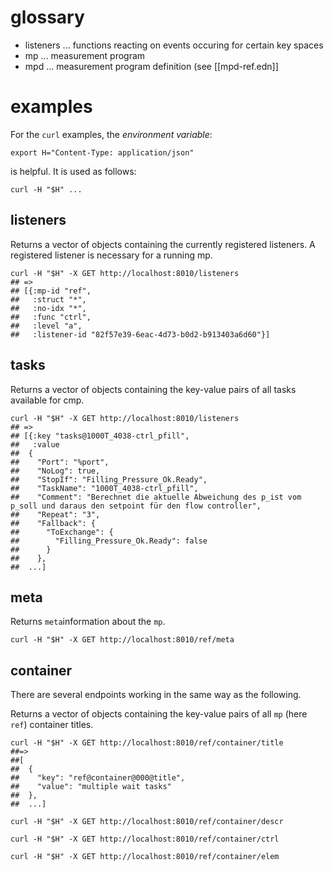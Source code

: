 # glossary

* listeners ... functions reacting on events occuring for certain key spaces
* mp ... measurement program
* mpd ... measurement program definition (see [[mpd-ref.edn]]

# examples

For the `curl` examples, the *environment variable*:

```shell
export H="Content-Type: application/json"
```
is helpful. It is used as follows:

```shell
curl -H "$H" ...
```


## listeners

Returns a vector of objects containing the currently registered
listeners. A registered listener is necessary for a running mp.

```shell
curl -H "$H" -X GET http://localhost:8010/listeners
## =>
## [{:mp-id "ref",
##   :struct "*",
##   :no-idx "*",
##   :func "ctrl",
##   :level "a",
##   :listener-id "82f57e39-6eac-4d73-b0d2-b913403a6d60"}]
```

## tasks

Returns a vector of objects containing the key-value pairs of all tasks available for cmp.

```shell
curl -H "$H" -X GET http://localhost:8010/listeners
## =>
## [{:key "tasks@1000T_4038-ctrl_pfill",
##   :value
##  {
##    "Port": "%port",
##    "NoLog": true,
##    "StopIf": "Filling_Pressure_Ok.Ready",
##    "TaskName": "1000T_4038-ctrl_pfill",
##    "Comment": "Berechnet die aktuelle Abweichung des p_ist vom p_soll und daraus den setpoint für den flow controller",
##    "Repeat": "3",
##    "Fallback": {
##      "ToExchange": {
##        "Filling_Pressure_Ok.Ready": false
##      }
##    },
##	...]
```
## meta

Returns `meta`information about the `mp`. 

```shell
curl -H "$H" -X GET http://localhost:8010/ref/meta
```

## container

There are several endpoints working in the same way as the following.

Returns a vector of objects containing the key-value pairs of all `mp` (here `ref`) container titles.

```shell
curl -H "$H" -X GET http://localhost:8010/ref/container/title
##=>
##[
##  {
##    "key": "ref@container@000@title",
##    "value": "multiple wait tasks"
##  },
##  ...]
```

```shell
curl -H "$H" -X GET http://localhost:8010/ref/container/descr
```

```shell
curl -H "$H" -X GET http://localhost:8010/ref/container/ctrl
```

```shell
curl -H "$H" -X GET http://localhost:8010/ref/container/elem
```
